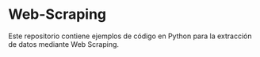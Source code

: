 # Web-Scraping
Este repositorio contiene ejemplos de código en Python para la extracción de datos mediante Web Scraping.
